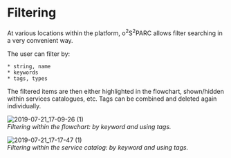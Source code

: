 # Filtering

At various locations within the platform, o<sup>2</sup>S<sup>2</sup>PARC allows filter searching in a very convenient way.

The user can filter by:

	* string, name
	* keywords
	* tags, types

The filtered items are then either highlighted in the flowchart, shown/hidden within services catalogues, etc. Tags can be combined and deleted again individually.

![2019-07-21_17-09-26 (1)](https://user-images.githubusercontent.com/32800795/61593020-8db23f00-abda-11e9-86db-4646d5123f95.gif) <br/>
*Filtering within the flowchart: by keyword and using tags.*

![2019-07-21_17-17-47 (1)](https://user-images.githubusercontent.com/32800795/61593102-a3743400-abdb-11e9-84fe-46201ddd7c92.gif ':size=500%') <br/>
*Filtering within the service catalog: by keyword and using tags.*
